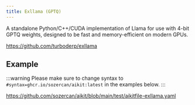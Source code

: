 ```yaml
---
title: Exllama (GPTQ)
---
```


A standalone Python/C++/CUDA implementation of Llama for use with 4-bit GPTQ weights, designed to be fast and memory-efficient on modern GPUs.

https://github.com/turboderp/exllama

## Example

:::warning
Please make sure to change syntax to `#syntax=ghcr.io/sozercan/aikit:latest` in the examples below.
:::

https://github.com/sozercan/aikit/blob/main/test/aikitfile-exllama.yaml
